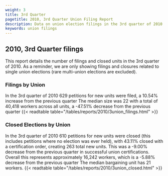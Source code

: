 ```yaml
---
weight: 3
title: 3rd Quarter
pagetitle: 2010, 3rd Quarter Union Filing Report
description: Data on union election filings in the 3rd quarter of 2010
keywords: union filings
---
```


## 2010, 3rd Quarter filings

This report details the number of filings and closed units in the 3rd quarter of 2010. As a reminder, we are only showing filings and closures related to single union elections (rare multi-union elections are excluded).

### Filings by Union
In the 3rd quarter of 2010 629 petitions for new units were filed, a 10.54% increase from the previous quarter The median size was 22 with a total of 40,418 workers across all units, a -47.51% decrease from the previous quarter
{{< readtable table="/tables/reports/2010/3union_filings.html" >}}

### Closed Elections by Union
In the 3rd quarter of 2010 610 petitions for new units were closed (this includes petitions where no election was ever held), with 43.11% closed with a certification order, creating 263 total new units. This was a -9.00% decrease from the previous quarter in successful union certifications. Overall this represents approximately 16,242 workers, which is a -5.88% decrease from the previous quarter The median bargaining unit has 21 workers.
{{< readtable table="/tables/reports/2010/3union_closed.html" >}}
